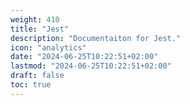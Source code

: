 ```yaml
---
weight: 410
title: "Jest"
description: "Documentaiton for Jest."
icon: "analytics"
date: "2024-06-25T10:22:51+02:00"
lastmod: "2024-06-25T10:22:51+02:00"
draft: false
toc: true
---
```

